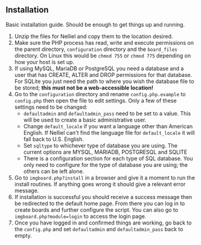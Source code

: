 ## Installation
Basic installation guide. Should be enough to get things up and running.

1. Unzip the files for Nelliel and copy them to the location desired.
2. Make sure the PHP process has read, write and execute permissions on the parent directory, `configuration` directory and the `board_files` directory. On Linux this would be `chmod 755` or `chmod 775` depending on how your host is set up.
3. If using MySQL, MariaDB or PostgreSQL you need a database and a user that has CREATE, ALTER and DROP permissions for that database. For SQLite you just need the path to where you wish the database file to be stored; **this must not be a web-accessible location!**
4. Go to the `configuration` directory and rename `config.php.example` to `config.php` then open the file to edit settings. Only a few of these settings need to be changed:
	- `defaultadmin` and `defaultadmin_pass` need to be set to a value. This will be used to create a basic administrative user.
	- Change `default_locale` if you want a language other than American English. If Nelliel can't find the language file for `default_locale` it will fall back to U.S. English.
	- Set `sqltype` to whichever type of database you are using. The current options are MYSQL, MARIADB, POSTGRESQL and SQLITE
	- There is a configuration section for each type of SQL database. You only need to configure for the type of database you are using; the others can be left alone.
5. Go to `imgboard.php?install` in a browser and give it a moment to run the install routines. If anything goes wrong it should give a relevant error message.
6. If installation is successful you should receive a success message then be redirected to the default home page. From there you can log in to create boards and further configure the script. You can also go to `imgboard.php?module=login` to access the login page.
7. Once you have logged in and confirmed things are working, go back to the `config.php` and set `defaultadmin` and `defaultadmin_pass` back to empty.
